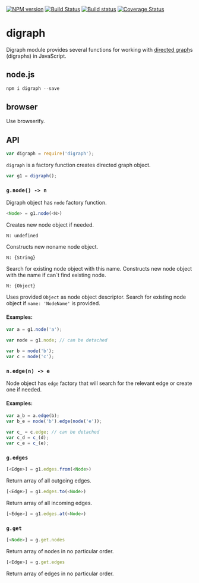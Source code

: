 [![NPM version](https://img.shields.io/npm/v/digraph.svg)](https://www.npmjs.org/package/digraph)
[![Build Status](https://travis-ci.org/drom/digraph.svg?branch=master)](https://travis-ci.org/drom/digraph)
[![Build status](https://ci.appveyor.com/api/projects/status/c3yx0nrd8nuanbyh?svg=true)](https://ci.appveyor.com/project/drom/digraph)
[![Coverage Status](https://coveralls.io/repos/github/drom/digraph/badge.svg?branch=master)](https://coveralls.io/github/drom/digraph?branch=master)

# digraph

Digraph module provides several functions for working with
[directed graph](http://en.wikipedia.org/wiki/Directed_graph)s (digraphs)
in JavaScript.

## node.js
```js
npm i digraph --save
```

## browser

Use browserify.

## API

```js
var digraph = require('digraph');
```

`digraph` is a factory function creates directed graph object.

```js
var g1 = digraph();
```

### `g.node() -> n`

Digraph object has `node` factory function.

```js
<Node> = g1.node(<N>)
```

Creates new node object if needed.

`N: undefined`

Constructs new noname node object.

`N: {String}`

Search for existing node object with this name.
Constructs new node object with the name if can`t find existing node.

`N: {Object}`

Uses provided `Object` as node object descriptor. Search for existing node object if `name: 'NodeName'` is provided.

#### Examples:

```js
var a = g1.node('a');

var node = g1.node; // can be detached

var b = node('b');
var c = node('c');
```

### `n.edge(n) -> e`

Node object has `edge` factory that will search for the relevant edge or create one if needed.

#### Examples:

```js
var a_b = a.edge(b);
var b_e = node('b').edge(node('e'));

var c_ = c.edge; // can be detached
var c_d = c_(d);
var c_e = c_(e);
```

### `g.edges`

```js
[<Edge>] = g1.edges.from(<Node>)
```

Return array of all outgoing edges.

```js
[<Edge>] = g1.edges.to(<Node>)
```

Return array of all incoming edges.

```js
[<Edge>] = g1.edges.at(<Node>)
```

### `g.get`


```js
[<Node>] = g.get.nodes
```

Return array of nodes in no particular order.

```js
[<Edge>] = g.get.edges
```

Return array of edges in no particular order.
